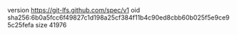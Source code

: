 version https://git-lfs.github.com/spec/v1
oid sha256:6b0a5fcc6f49827c1d198a25cf384f11b4c90ed8cbb60b025f5e9ce95c25fefa
size 41976
